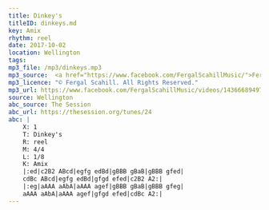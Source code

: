 ```yaml
---
title: Dinkey's
titleID: dinkeys.md
key: Amix
rhythm: reel
date: 2017-10-02
location: Wellington
tags:
mp3_file: /mp3/dinkeys.mp3
mp3_source:  <a href="https://www.facebook.com/FergalScahillMusic/">Fergal Scahill</a>, member of <a href="http://www.webanjo3.com/">We Banjo 3</a>
mp3_licence: "© Fergal Scahill. All Rights Reserved."
mp3_url: https://www.facebook.com/FergalScahillMusic/videos/1436668949762769/
source: Wellington
abc_source: The Session
abc_url: https://thesession.org/tunes/24
abc: |
    X: 1
    T: Dinkey's
    R: reel
    M: 4/4
    L: 1/8
    K: Amix
    |:ed|c2B2 ABcd|egfg edBd|gBBB gBaB|gBBB gfed|
    cdBc ABcd|egfg edBd|gfgd efed|c2B2 A2:|
    |:eg|aAAA aAbA|aAAA agef|gBBB gBaB|gBBB gfeg|
    aAAA aAbA|aAAA agef|gfgd efed|cdBc A2:|
---
```

